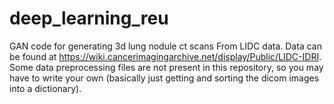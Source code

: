 # deep_learning_reu
GAN code for generating 3d lung nodule ct scans From LIDC data.
Data can be found at https://wiki.cancerimagingarchive.net/display/Public/LIDC-IDRI.
Some data preprocessing files are not present in this repository, so you may have to write your own (basically just getting and sorting the dicom images into a dictionary).
